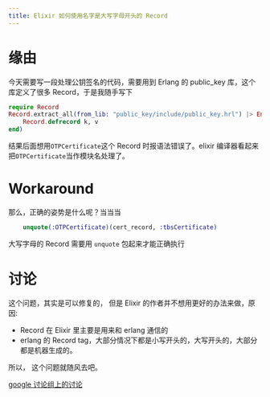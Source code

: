 ```yaml
---
title: Elixir 如何使用名字是大写字母开头的 Record
---
```


# 缘由
今天需要写一段处理公钥签名的代码，需要用到 Erlang 的 public_key 库，这个库定义了很多 Record，于是我随手写下

``` elixir
require Record
Record.extract_all(from_lib: "public_key/include/public_key.hrl") |> Enum.each(fn {k, v} ->
    Record.defrecord k, v
end)
```

结果后面想用`OTPCertificate`这个 Record 时报语法错误了。elixir 编译器看起来把`OTPCertificate`当作模块名处理了。

# Workaround
那么，正确的姿势是什么呢？当当当

``` elixir
    unquote(:OTPCertificate)(cert_record, :tbsCertificate) 
```

大写字母的 Record 需要用 `unquote` 包起来才能正确执行

# 讨论
这个问题，其实是可以修复的， 但是 Elixir 的作者并不想用更好的办法来做，原因:

* Record 在 Elixir 里主要是用来和 erlang 通信的
* erlang 的 Record tag，大部分情况下都是小写开头的，大写开头的，大部分都是机器生成的。

所以， 这个问题就随风去吧。

[google 讨论组上的讨论](https://groups.google.com/d/msg/elixir-lang-talk/2UNUVbM83kw/y_AJmNwd0WcJ)

